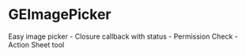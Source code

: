 # GEImagePicker
Easy image picker - Closure callback with status - Permission Check - Action Sheet tool
